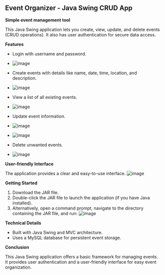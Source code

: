 ## Event Organizer - Java Swing CRUD App

**Simple event management tool**

This Java Swing application lets you create, view, update, and delete events (CRUD operations). It also has user authentication for secure data access.

**Features**

* Login with username and password.
* ![image](https://github.com/oneAsad1/ACP-Project/assets/94337428/3202a45c-88a2-4804-afc2-e8d88cdfee50)
  
* Create events with details like name, date, time, location, and description.
* ![image](https://github.com/oneAsad1/ACP-Project/assets/94337428/9cce55e4-da45-4e45-86f9-672227187a1c)

* View a list of all existing events.
* ![image](https://github.com/oneAsad1/ACP-Project/assets/94337428/88df0baa-9edd-4353-8f87-fb78719a9c09)

* Update event information.
* ![image](https://github.com/oneAsad1/ACP-Project/assets/94337428/8475fcf0-6dab-4507-a98e-58c4ee0e2b39)
* ![image](https://github.com/oneAsad1/ACP-Project/assets/94337428/30dbaa1f-fc6b-4056-9750-86b5e9eca599)

* Delete unwanted events.
* ![image](https://github.com/oneAsad1/ACP-Project/assets/94337428/d8c3a71e-4a51-4ed2-aa27-53b86480674f)

**User-friendly Interface**

The application provides a clear and easy-to-use interface.
![image](https://github.com/oneAsad1/ACP-Project/assets/94337428/65588f5e-f282-43f8-b440-c526ac1d9e82)


**Getting Started**

1. Download the JAR file.
2. Double-click the JAR file to launch the application (if you have Java installed).
3. Alternatively, open a command prompt, navigate to the directory containing the JAR file, and run:
   ![image](https://github.com/oneAsad1/ACP-Project/assets/94337428/46ba371e-9dd8-4142-ba86-9deacca3f3a6)


**Technical Details**

* Built with Java Swing and MVC architecture.
* Uses a MySQL database for persistent event storage.

**Conclusion**

This Java Swing application offers a basic framework for managing events. It provides user authentication and a user-friendly interface for easy event organization.
